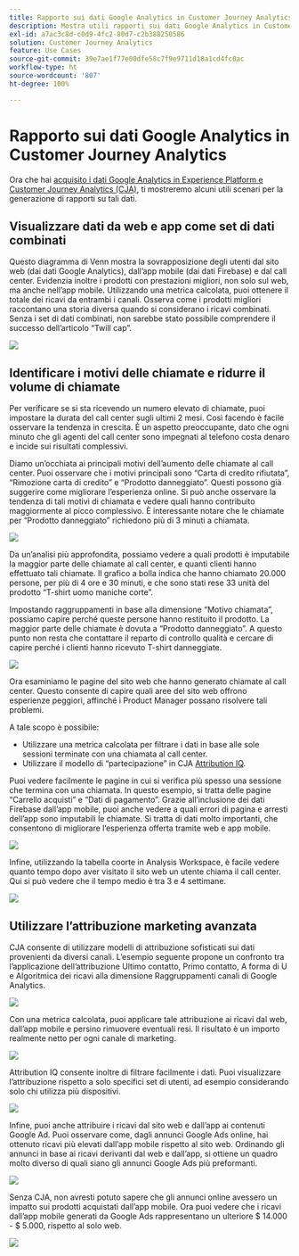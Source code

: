 ```yaml
---
title: Rapporto sui dati Google Analytics in Customer Journey Analytics
description: Mostra utili rapporti sui dati Google Analytics in Customer Journey Analytics
exl-id: a7ac3c8d-c0d9-4fc2-80d7-c2b388250586
solution: Customer Journey Analytics
feature: Use Cases
source-git-commit: 39e7ae1f77e00dfe58c7f9e9711d18a1cd4fc0ac
workflow-type: ht
source-wordcount: '807'
ht-degree: 100%

---
```


# Rapporto sui dati Google Analytics in Customer Journey Analytics

Ora che hai [acquisito i dati Google Analytics in Experience Platform e Customer Journey Analytics (CJA)](/help/use-cases/ga-to-cja.md), ti mostreremo alcuni utili scenari per la generazione di rapporti su tali dati.

## Visualizzare dati da web e app come set di dati combinati

Questo diagramma di Venn mostra la sovrapposizione degli utenti dal sito web (dai dati Google Analytics), dall’app mobile (dai dati Firebase) e dal call center. Evidenzia inoltre i prodotti con prestazioni migliori, non solo sul web, ma anche nell’app mobile. Utilizzando una metrica calcolata, puoi ottenere il totale dei ricavi da entrambi i canali. Osserva come i prodotti migliori raccontano una storia diversa quando si considerano i ricavi combinati. Senza i set di dati combinati, non sarebbe stato possibile comprendere il successo dell’articolo “Twill cap”.

![](assets/combined-datasets.png)

## Identificare i motivi delle chiamate e ridurre il volume di chiamate

Per verificare se si sta ricevendo un numero elevato di chiamate, puoi impostare la durata del call center sugli ultimi 2 mesi. Così facendo è facile osservare la tendenza in crescita. È un aspetto preoccupante, dato che ogni minuto che gli agenti del call center sono impegnati al telefono costa denaro e incide sui risultati complessivi.

Diamo un’occhiata ai principali motivi dell’aumento delle chiamate al call center. Puoi osservare che i motivi principali sono “Carta di credito rifiutata”, “Rimozione carta di credito” e “Prodotto danneggiato”. Questi possono già suggerire come migliorare l’esperienza online. Si può anche osservare la tendenza di tali motivi di chiamata e vedere quali hanno contribuito maggiormente al picco complessivo. È interessante notare che le chiamate per “Prodotto danneggiato” richiedono più di 3 minuti a chiamata.

![](assets/call-volume.png)

Da un’analisi più approfondita, possiamo vedere a quali prodotti è imputabile la maggior parte delle chiamate al call center, e quanti clienti hanno effettuato tali chiamate. Il grafico a bolla indica che hanno chiamato 20.000 persone, per più di 4 ore e 30 minuti, e che sono stati rese 33 unità del prodotto “T-shirt uomo maniche corte”.

Impostando raggruppamenti in base alla dimensione “Motivo chiamata”, possiamo capire perché queste persone hanno restituito il prodotto. La maggior parte delle chiamate è dovuta a “Prodotto danneggiato”. A questo punto non resta che contattare il reparto di controllo qualità e cercare di capire perché i clienti hanno ricevuto T-shirt danneggiate.

![](assets/call-reason.png)

Ora esaminiamo le pagine del sito web che hanno generato chiamate al call center. Questo consente di capire quali aree del sito web offrono esperienze peggiori, affinché i Product Manager possano risolvere tali problemi.

A tale scopo è possibile:

* Utilizzare una metrica calcolata per filtrare i dati in base alle sole sessioni terminate con una chiamata al call center.
* Utilizzare il modello di “partecipazione” in CJA [Attribution IQ](https://experienceleague.adobe.com/docs/analytics-platform/using/cja-workspace/attribution/models.html?lang=it#cja-workspace).

Puoi vedere facilmente le pagine in cui si verifica più spesso una sessione che termina con una chiamata. In questo esempio, si tratta delle pagine “Carrello acquisti” e “Dati di pagamento”. Grazie all’inclusione dei dati Firebase dall’app mobile, puoi anche vedere a quali errori di pagina e arresti dell’app sono imputabili le chiamate. Si tratta di dati molto importanti, che consentono di migliorare l’esperienza offerta tramite web e app mobile.

![](assets/contributing-pages.png)

Infine, utilizzando la tabella coorte in Analysis Workspace, è facile vedere quanto tempo dopo aver visitato il sito web un utente chiama il call center. Qui si può vedere che il tempo medio è tra 3 e 4 settimane.

![](assets/cohort.png)

## Utilizzare l’attribuzione marketing avanzata

CJA consente di utilizzare modelli di attribuzione sofisticati sui dati provenienti da diversi canali. L’esempio seguente propone un confronto tra l’applicazione dell’attribuzione Ultimo contatto, Primo contatto, A forma di U e Algoritmica dei ricavi alla dimensione Raggruppamenti canali di Google Analytics.

![](assets/mktg-attribution.png)

Con una metrica calcolata, puoi applicare tale attribuzione ai ricavi dal web, dall’app mobile e persino rimuovere eventuali resi. Il risultato è un importo realmente netto per ogni canale di marketing.

![](assets/calc-metric.png)

Attribution IQ consente inoltre di filtrare facilmente i dati. Puoi visualizzare l’attribuzione rispetto a solo specifici set di utenti, ad esempio considerando solo chi utilizza più dispositivi.

![](assets/filter.png)

Infine, puoi anche attribuire i ricavi dal sito web e dall’app ai contenuti Google Ad. Puoi osservare come, dagli annunci Google Ads online, hai ottenuto ricavi più elevati dall’app mobile rispetto al sito web. Ordinando gli annunci in base ai ricavi derivanti dal web e dall’app, si ottiene un quadro molto diverso di quali siano gli annunci Google Ads più preformanti.

![](assets/google-ad.png)

Senza CJA, non avresti potuto sapere che gli annunci online avessero un impatto sui prodotti acquistati dall’app mobile. Ora puoi vedere che i ricavi dall’app mobile generati da Google Ads rappresentano un ulteriore $ 14.000 - $ 5.000, rispetto al solo web.

![](assets/google-ad2.png)
